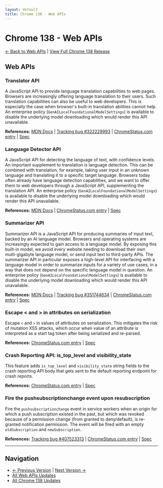 ```yaml
---
layout: default
title: Chrome 138 - Web APIs
---
```


# Chrome 138 - Web APIs

[← Back to Web APIs](./) | [View Full Chrome 138 Release](/versions/chrome-138/)

## Web APIs

### Translator API

A JavaScript API to provide language translation capabilities to web pages. Browsers are increasingly offering language translation to their users. Such translation capabilities can also be useful to web developers. This is especially the case when browser's built-in translation abilities cannot help. An enterprise policy (`GenAILocalFoundationalModelSettings`) is available to disable the underlying model downloading which would render this API unavailable.

**References:** [MDN Docs](https://developer.mozilla.org/docs/Web/API/Translator) | [Tracking bug #322229993](https://bugs.chromium.org/p/chromium/issues/detail?id=322229993) | [ChromeStatus.com entry](https://chromestatus.com/feature/5652970345332736) | [Spec](https://wicg.github.io/translation-api/)

### Language Detector API

A JavaScript API for detecting the language of text, with confidence levels. An important supplement to translation is language detection. This can be combined with translation, for example, taking user input in an unknown language and translating it to a specific target language. Browsers today often already have language detection capabilities, and we want to offer them to web developers through a JavaScript API, supplementing the translation API. An enterprise policy (`GenAILocalFoundationalModelSettings`) is available to disable the underlying model downloading which would render this API unavailable.

**References:** [MDN Docs](https://developer.mozilla.org/docs/Web/API/LanguageDetector) | [ChromeStatus.com entry](https://chromestatus.com/feature/5134901000871936) | [Spec](https://wicg.github.io/language-detection-api/)

### Summarizer API

Summarizer API is a JavaScript API for producing summaries of input text, backed by an AI language model. Browsers and operating systems are increasingly expected to gain access to a language model. By exposing this built-in model, we avoid every website needing to download their own multi-gigabyte language model, or send input text to third-party APIs. The summarizer API in particular exposes a high-level API for interfacing with a language model in order to summarize inputs for a variety of use cases, in a way that does not depend on the specific language model in question. An enterprise policy (`GenAILocalFoundationalModelSettings`) is available to disable the underlying model downloading which would render this API unavailable.

**References:** [MDN Docs](https://developer.mozilla.org/docs/Web/API/Summarizer) | [Tracking bug #351744634](https://bugs.chromium.org/p/chromium/issues/detail?id=351744634) | [ChromeStatus.com entry](https://chromestatus.com/feature/5134971702001664) | [Spec](https://wicg.github.io/summarization-api/)

### Escape < and > in attributes on serialization

Escape `<` and `>` in values of attributes on serialization. This mitigates the risk of mutation XSS attacks, which occur when value of an attribute is interpreted as a start tag token after being serialized and re-parsed.

**References:** [ChromeStatus.com entry](https://chromestatus.com/feature/5125509031477248) | [Spec](https://html.spec.whatwg.org/multipage/parsing.html#serializing-html-fragments)

### Crash Reporting API: is_top_level and visibility_state

This feature adds `is_top_level` and `visibility_state` string fields to the crash reporting API body that gets sent to the default reporting endpoint for crash reports.

**References:** [ChromeStatus.com entry](https://chromestatus.com/feature/5112885175918592) | [Spec](https://w3c.github.io/reporting/#crash-report)

### Fire the pushsubscriptionchange event upon resubscription

Fire the `pushsubscriptionchange` event in service workers when an origin for which a push subscription existed in the past, but which was revoked because of a permission change (from granted to deny/default), is re-granted notification permission. The event will be fired with an empty `oldSubscription` and `newSubscription`.

**References:** [Tracking bug #407523313](https://bugs.chromium.org/p/chromium/issues/detail?id=407523313) | [ChromeStatus.com entry](https://chromestatus.com/feature/5115983529336832) | [Spec](https://w3c.github.io/push-api/#the-pushsubscriptionchange-event)


---

## Navigation
- [← Previous Version](./chrome-137) | [Next Version →](./chrome-139)
- [All Web APIs Updates](./)
- [All Chrome 138 Updates](/versions/chrome-138/)
